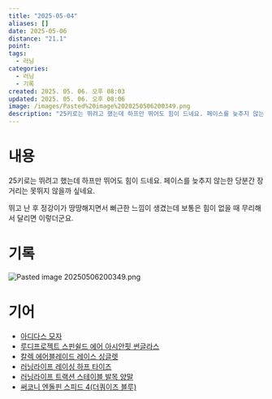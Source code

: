 ```yaml
---
title: "2025-05-04"
aliases: []
date: 2025-05-06
distance: "21.1"
point:
tags:
  - 러닝
categories:
  - 러닝
  - 기록
created: 2025. 05. 06. 오후 08:03
updated: 2025. 05. 06. 오후 08:06
image: /images/Pasted%20image%2020250506200349.png
description: "25키로는 뛰려고 했는데 하프만 뛰어도 힘이 드네요. 페이스를 늦추지 않는한 당분간 장거리는 못뛰지 않을까 싶네요. 뛰고 난 후 정강이가 땅땅해지면서 뻐근한 느낌이 생겼는데 보통은 힘이 없을 때 무리해서 달리면 이렇더군요."
---
```


# 내용

25키로는 뛰려고 했는데 하프만 뛰어도 힘이 드네요. 페이스를 늦추지 않는한 당분간 장거리는 못뛰지 않을까 싶네요.

뛰고 난 후 정강이가 땅땅해지면서 뻐근한 느낌이 생겼는데 보통은 힘이 없을 때 무리해서 달리면 이렇더군요.

# 기록

![Pasted image 20250506200349.png](/images/Pasted%20image%2020250506200349.png)

# 기어

- [아디다스 모자](/posts/아디다스-모자)
- [루디프로젝트 스핀쉴드 에어 아시안핏 썬글라스](/posts/루디프로젝트-스핀쉴드-에어-아시안핏-썬글라스)
- [칼렉 에어블레이드 레이스 싱글렛](/posts/칼렉-에어블레이드-레이스-싱글렛)
- [러닝라이프 레이싱 하프 타이즈](/posts/러닝라이프-레이싱-하프-타이즈)
- [러닝라이프 트랙션 스테이블 발목 양말](/posts/러닝라이프-트랙션-스테이블-발목-양말)
- [써코니 엔돌핀 스피드 4(더쿼이즈 블루)](/posts/써코니-엔돌핀-스피드-4(더쿼이즈-블루))
